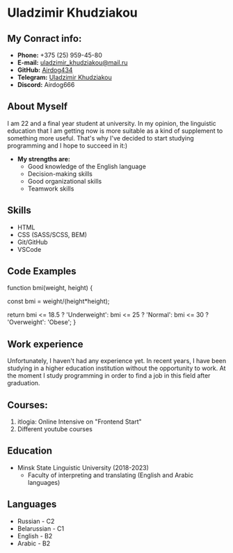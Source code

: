 # Uladzimir Khudziakou
## My Conract info: 
* **Phone:** +375 (25) 959-45-80
* **E-mail:** uladzimir_khudziakou@mail.ru
* **GitHub:** [Airdog434](https://github.com/Airdog434)
* **Telegram:** [Uladzimir Khudziakou](https://t.me/Against_Toxicity)
* **Discord:** Airdog666
## About Myself
I am 22 and a final year student at university. In my opinion, the linguistic education that I am getting now is more suitable as a kind of supplement to something more useful. That's why I've decided to start studying programming and I hope to succeed in it:)
* **My strengths are:**
    + Good knowledge of the English language
    + Decision-making skills
    + Good organizational skills
    + Teamwork skills
## Skills
* HTML
* CSS (SASS/SCSS, BEM)
* Git/GitHub
* VSCode
## Code Examples
function bmi(weight, height) {

  const bmi = weight/(height*height);
  
  return bmi <= 18.5 ? 'Underweight': bmi <= 25 ? 'Normal': bmi <= 30 ? 'Overweight': 'Obese';
}
## Work experience
Unfortunately, I haven't had any experience yet. In recent years, I have been studying in a higher education institution without the opportunity to work. At the moment I study programming in order to find a job in this field after graduation. 
## Courses:
1. itlogia: Online Intensive on "Frontend Start"
2. Different youtube courses

## Education
* Minsk State Linguistic University (2018-2023)
    + Faculty of interpreting and translating (English and Arabic languages)
## Languages
* Russian - C2
* Belarussian - C1
* English - B2
* Arabic - B2  


